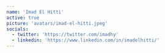```yaml
---
name: 'Imad El Hitti'
active: true
picture: 'avatars/imad-el-hitti.jpeg'
socials:
  - twitter: 'https://twitter.com/imadhy'
  - linkedin: 'https://www.linkedin.com/in/imadelhitti/'
---
```

